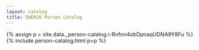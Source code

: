 ```yaml
---
layout: catalog
title: SWERIK Person Catalog
---
```

{% assign p = site.data._person-catalog.i-Rnfnn4obDpnaqUDNA9Y8Fu %}
{% include person-catalog.html p=p %}

